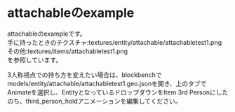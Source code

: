 # attachableのexample

attachableのexampleです。<br/>
手に持ったときのテクスチャ:textures/entity/attachable/attachabletest1.png<br/>
その他:textures/items/attachabletest1.png<br/>
を参照しています。

3人称視点での持ち方を変えたい場合は、blockbenchでmodels/entity/attachable/attachabletest1.geo.jsonを開き、上のタブでAnimateを選択し、EntityとなっているドロップダウンをItem 3rd Personにしたのち、third_person_holdアニメーションを編集してください。

